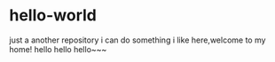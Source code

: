# hello-world
just a another repository
i can do something i like here,welcome to my home!
hello hello hello~~~
